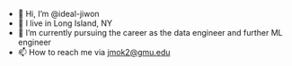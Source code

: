 - 👋 Hi, I’m @ideal-jiwon
- 👀 I live in Long Island, NY
- 🌱 I’m currently pursuing the career as the data engineer and further ML engineer
- 📫 How to reach me via jmok2@gmu.edu

<!---
ideal-jiwon/ideal-jiwon is a ✨ special ✨ repository because its `README.md` (this file) appears on your GitHub profile.
You can click the Preview link to take a look at your changes.
--->

